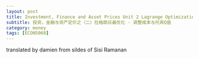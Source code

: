 ```yaml
---
layout: post
title: Investment, Finance and Asset Prices Unit 2 Lagrange Optimization - Adjustment Cost and Tobin's Q
subtitle: 投资，金融与资产定价之（二）拉格朗日最优化 - 调整成本与托宾Q值
category: money
tags: [ECON5068]
---
```


translated by damien from sildes of Sisi Ramanan

